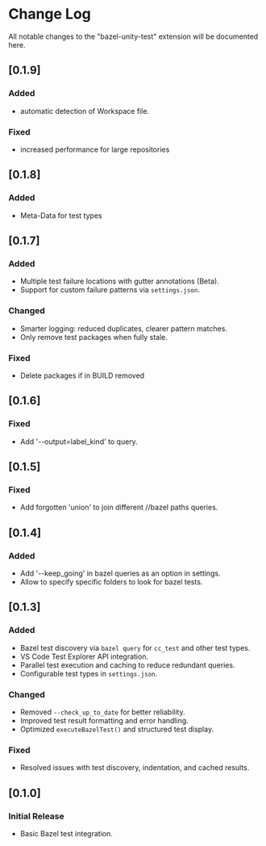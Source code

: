 # Change Log

All notable changes to the "bazel-unity-test" extension will be documented here.

## [0.1.9]

### Added
- automatic detection of Workspace file.

### Fixed
- increased performance for large repositories

## [0.1.8]

### Added
- Meta-Data for test types

## [0.1.7]

### Added
- Multiple test failure locations with gutter annotations (Beta).
- Support for custom failure patterns via `settings.json`.

### Changed
- Smarter logging: reduced duplicates, clearer pattern matches.
- Only remove test packages when fully stale.

### Fixed
- Delete packages if in BUILD removed

## [0.1.6]

### Fixed
- Add '--output=label_kind' to query.

## [0.1.5]

### Fixed
- Add forgotten 'union' to join different //bazel paths queries.

## [0.1.4]

### Added
- Add '--keep_going' in bazel queries as an option in settings.
- Allow to specify specific folders to look for bazel tests.

## [0.1.3]

### Added
- Bazel test discovery via `bazel query` for `cc_test` and other test types.
- VS Code Test Explorer API integration.
- Parallel test execution and caching to reduce redundant queries.
- Configurable test types in `settings.json`.

### Changed
- Removed `--check_up_to_date` for better reliability.
- Improved test result formatting and error handling.
- Optimized `executeBazelTest()` and structured test display.

### Fixed
- Resolved issues with test discovery, indentation, and cached results.

## [0.1.0]
### Initial Release
- Basic Bazel test integration.